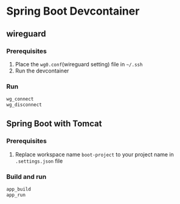 # Spring Boot Devcontainer

## wireguard

### Prerequisites

1. Place the `wg0.conf`(wireguard setting) file in `~/.ssh` 
2. Run the devcontainer

### Run

```bash
wg_connect
wg_disconnect
```

## Spring Boot with Tomcat

### Prerequisites

1. Replace workspace name `boot-project` to your project name in `.settings.json` file

### Build and run

```bash
app_build
app_run
```